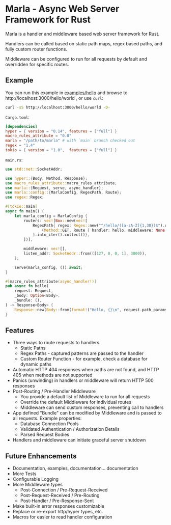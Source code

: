 # Marla - Async Web Server Framework for Rust

Marla is a handler and middleware based web server framework for Rust.

Handlers can be called based on static path maps, regex based paths, and fully custom router functions.

Middleware can be configured to run for all requests by default and overridden for specific routes.

## Example

You can run this example in [examples/hello](examples/hello) and browse to http://localhost:3000/hello/world , or use `curl`:

```bash
curl -sS http://localhost:3000/hello/world -D-
```

`Cargo.toml`:
```toml
[dependencies]
hyper = { version = "0.14", features = ["full"] }
macro_rules_attribute = "0.0"
marla = "/path/to/marla" # with `main` branch checked out
regex = "1.4"
tokio = { version = "1.0",  features = ["full"] }
```

`main.rs`:
```rust
use std::net::SocketAddr;

use hyper::{Body, Method, Response};
use macro_rules_attribute::macro_rules_attribute;
use marla::{Request, serve, async_handler};
use marla::config::{MarlaConfig, RegexPath, Route};
use regex::Regex;

#[tokio::main]
async fn main() {
    let marla_config = MarlaConfig {
        routers: vec![Box::new(vec![
            RegexPath{ regex: Regex::new("^/hello/([a-zA-Z]{1,30})$").unwrap(), routes: vec![
                (Method::GET, Route { handler: hello, middleware: None }),
            ].into_iter().collect()},
        ])],

        middleware: vec![],
        listen_addr: SocketAddr::from(([127, 0, 0, 1], 3000)),
    };

    serve(marla_config, ()).await;
}

#[macro_rules_attribute(async_handler!)]
pub async fn hello(
    request: Request,
    _body: Option<Body>,
    _bundle: (),
) -> Response<Body> {
    Response::new(Body::from(format!("Hello, {}\n", request.path_params[0])))
}
```

## Features

- Three ways to route requests to handlers
  - Static Paths
  - Regex Paths - captured patterns are passed to the handler
  - Custom Router Function - for example, check a database for dynamic paths
- Automatic HTTP 404 responses when paths are not found, and HTTP 405 when methods are not supported
- Panics (unwinding) in handlers or middleware will return HTTP 500 responses
- Post-Routing / Pre-Handler Middleware
  - You provide a default list of Middleware to run for all requests
  - Override the default Middleware for individual routes
  - Middleware can send custom responses, preventing call to handlers
- App defined "Bundle" can be modified by Middleware and is passed to all requests.  Example properties:
  - Database Connection Pools
  - Validated Authentication / Authorization Details
  - Parsed Request Bodies
- Handlers and middleware can initiate graceful server shutdown

## Future Enhancements

- Documentation, examples, documentation... documentation
- More Tests
- Configurable Logging
- More Middleware types
  - Post-Connection / Pre-Request-Received
  - Post-Request-Received / Pre-Routing
  - Post-Handler / Pre-Response-Sent
- Make built-in error responses customizable
- Replace or re-export http/hyper types, etc.
- Macros for easier to read handler configuration
